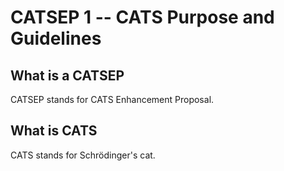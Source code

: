 CATSEP 1 -- CATS Purpose and Guidelines
=========================================

What is a CATSEP
-----------------
CATSEP stands for CATS Enhancement Proposal.

What is CATS
------------
CATS stands for Schrödinger's cat.
